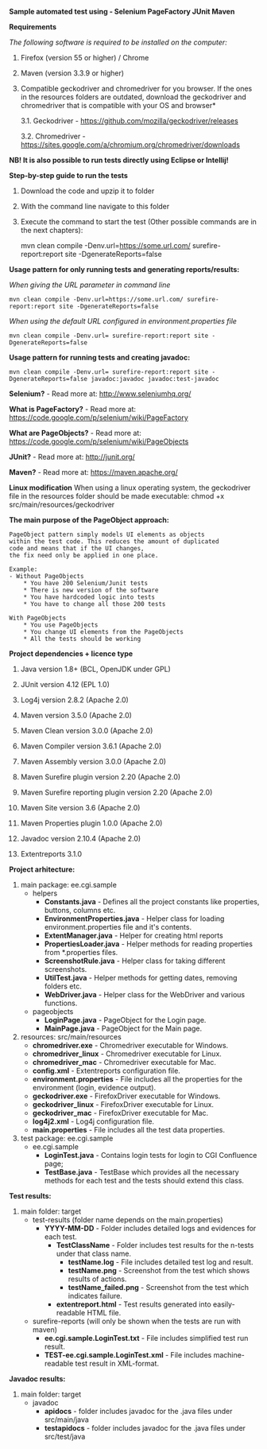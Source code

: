 **Sample automated test using - Selenium PageFactory JUnit Maven**

**Requirements**

*The following software is required to be installed on the computer:*

1. Firefox (version 55 or higher) / Chrome

2. Maven (version 3.3.9 or higher)

3. Compatible geckodriver and chromedriver for you browser. If the ones in the resources folders are outdated, download the geckodriver and chromedriver that is compatible with your OS and browser*

    3.1. Geckodriver - https://github.com/mozilla/geckodriver/releases

    3.2. Chromedriver - https://sites.google.com/a/chromium.org/chromedriver/downloads

**NB! It is also possible to run tests directly using Eclipse or Intellij!**

**Step-by-step guide to run the tests**

1. Download the code and upzip it to folder

2. With the command line navigate to this folder

3. Execute the command to start the test (Other possible commands are in the next chapters):

    mvn clean compile -Denv.url=https://some.url.com/ surefire-report:report site -DgenerateReports=false

**Usage pattern for only running tests and generating reports/results:**

 *When giving the URL parameter in command line*

    mvn clean compile -Denv.url=https://some.url.com/ surefire-report:report site -DgenerateReports=false

 *When using the default URL configured in environment.properties file*

    mvn clean compile -Denv.url= surefire-report:report site -DgenerateReports=false

**Usage pattern for running tests and creating javadoc:**

    mvn clean compile -Denv.url= surefire-report:report site -DgenerateReports=false javadoc:javadoc javadoc:test-javadoc

**Selenium?** - Read more at: http://www.seleniumhq.org/

**What is PageFactory?** - Read more at: https://code.google.com/p/selenium/wiki/PageFactory

**What are PageObjects?** - Read more at: https://code.google.com/p/selenium/wiki/PageObjects

**JUnit?** - Read more at: http://junit.org/

**Maven?** - Read more at: https://maven.apache.org/

**Linux modification**
When using a linux operating system, the geckodriver file in the resources folder should be made executable:  chmod +x src/main/resources/geckodriver

**The main purpose of the PageObject approach:**

    PageObject pattern simply models UI elements as objects 
    within the test code. This reduces the amount of duplicated 
    code and means that if the UI changes, 
    the fix need only be applied in one place.
                                                                                       
    Example:
	- Without PageObjects
	    * You have 200 Selenium/Junit tests
	    * There is new version of the software
	    * You have hardcoded logic into tests
	    * You have to change all those 200 tests

	With PageObjects
	    * You use PageObjects
	    * You change UI elements from the PageObjects
	    * All the tests should be working

**Project dependencies + licence type**

1. Java version 1.8+ (BCL, OpenJDK under GPL)

2. JUnit version 4.12 (EPL 1.0)

3. Log4j version 2.8.2 (Apache 2.0)

4. Maven version 3.5.0 (Apache 2.0)

5. Maven Clean version 3.0.0 (Apache 2.0)

6. Maven Compiler version 3.6.1 (Apache 2.0)

7. Maven Assembly version 3.0.0 (Apache 2.0)

8. Maven Surefire plugin version 2.20 (Apache 2.0)

9. Maven Surefire reporting plugin version 2.20 (Apache 2.0)

10. Maven Site version 3.6 (Apache 2.0)

11. Maven Properties plugin 1.0.0 (Apache 2.0)

12. Javadoc version 2.10.4 (Apache 2.0)

13. Extentreports 3.1.0

**Project arhitecture:**

1. main package: ee.cgi.sample
    - helpers
        * **Constants.java** - Defines all the project constants like properties, buttons, columns etc.
        * **EnvironmentProperties.java** - Helper class for loading environment.properties file and it's contents.
        * **ExtentManager.java** - Helper for creating html reports
        * **PropertiesLoader.java** - Helper methods for reading properties from *.properties files.
        * **ScreenshotRule.java** - Helper class for taking different screenshots.
        * **UtilTest.java** - Helper methods for getting dates, removing folders etc.
        * **WebDriver.java** - Helper class for the WebDriver and various functions.
    - pageobjects
		* **LoginPage.java** - PageObject for the Login page.
		* **MainPage.java** - PageObject for the Main page.
2. resources: src/main/resources
    - **chromedriver.exe** - Chromedriver executable for Windows.
    - **chromedriver_linux** - Chromedriver executable for Linux.
    - **chromedriver_mac** - Chromedriver executable for Mac.
    - **config.xml** - Extentreports configuration file.
    - **environment.properties** - File includes all the properties for the environment (login, evidence output).
    - **geckodriver.exe** - FirefoxDriver executable for Windows.
    - **geckodriver_linux** - FirefoxDriver executable for Linux.
    - **geckodriver_mac** - FirefoxDriver executable for Mac.
    - **log4j2.xml** - Log4j configuration file.
    - **main.properties** - File includes all the test data properties.
3. test package: ee.cgi.sample
	- ee.cgi.sample
	    * **LoginTest.java** - Contains login tests for login to CGI Confluence page;
		* **TestBase.java** - TestBase which provides all the necessary methods for each test and the tests should extend
		this class.
		
**Test results:**

1. main folder: target
	- test-results (folder name depends on the main.properties)
		* **YYYY-MM-DD** - Folder includes detailed logs and evidences for each test.
		    * **TestClassName** - Folder includes test results for the n-tests under that class name.
		        * **testName.log** - File includes detailed test log and result.
		        * **testName.png** - Screenshot from the test which shows results of actions.
		        * **testName_failed.png** - Screenshot from the test which indicates failure.
            * **extentreport.html** - Test results generated into easily-readable HTML file.
    - surefire-reports (will only be shown when the tests are run with maven)
        * **ee.cgi.sample.LoginTest.txt** - File includes simplified test run result.
        * **TEST-ee.cgi.sample.LoginTest.xml** - File includes machine-readable test result in XML-format.

**Javadoc results:**

1. main folder: target
    - javadoc
        * **apidocs** - folder includes javadoc for the .java files under src/main/java
        * **testapidocs** - folder includes javadoc for the .java files under src/test/java

